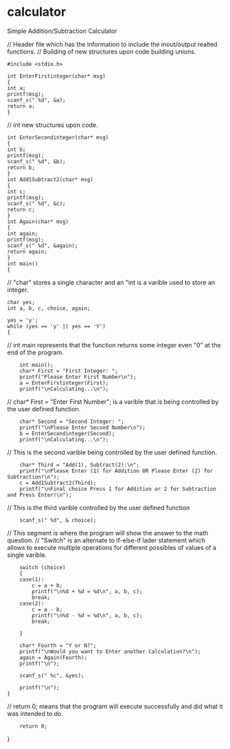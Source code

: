 # calculator
Simple Addition/Subtraction Calculator

// Header file which has the information to include the inout/output realted functions.
// Building of new structures upon code building unions.
        
    #include <stdio.h>

    int EnterFirstinteger(char* msg)
    {
    int a;
    printf(msg);
    scanf_s(" %d", &a);
    return a;
    }

// int new structures upon code. 

    int EnterSecondinteger(char* msg)
    {
    int b;
    printf(msg);
    scanf_s(" %d", &b);
    return b;
    }
    int Add1Subtract2(char* msg)
    {
    int c;
    printf(msg);
    scanf_s(" %d", &c);
    return c;
    }
    int Again(char* msg)
    {
    int again;
    printf(msg);
    scanf_s(" %d", &again);
    return again;
    }
    int main()
    {
// "char" stores a single character and an "int is a varible used to store an integer.
   
    char yes;
    int a, b, c, choice, again;

    yes = 'y';
    while (yes == 'y' || yes == 'Y')
    {
// int main represents that the function returns some integer even "0" at the end of the program.

        int main();
        char* First = "First Integer: ";
        printf("Please Enter First Number\n");
        a = EnterFirstinteger(First);
        printf("\nCalculating...\n");
        
// char* First = "Enter First Number"; is a varible that is being controlled by the user defined function.

        char* Second = "Second Integer: ";
        printf("\nPlease Enter Second Number\n");
        b = EnterSecondinteger(Second);
        printf("\nCalculating...\n");
        
// This is the second varible being controlled by the user defined function.

        char* Third = "Add(1), Subtract(2):\n";
        printf("\nPlease Enter (1) for Addition OR Please Enter (2) for Subtraction!\n");
        c = Add1Subtract2(Third);
        printf("\nFinal choice Press 1 for Addition or 2 for Subtraction and Press Enter!\n");
        
// This is the third varible controlled by the user defined function

        scanf_s(" %d", & choice);
        
// This segment is where the program will show the answer to the math question.
// "Switch" is an alternate to if-else-if lader statement which allows to execute multiple operations for different possibles of values of a single varible. 

        switch (choice)
        {
        case(1):
            c = a + b;
            printf("\n%d + %d = %d\n", a, b, c);
            break;
        case(2):
            c = a - b;
            printf("\n%d - %d = %d\n", a, b, c);
            break;

        }

        char* Fourth = "Y or N?";
        printf("\nWould you want to Enter another Calculation?\n");
        again = Again(Fourth);
        printf("\n");

        scanf_s(" %c", &yes);
        
        printf("\n");
    }
// return 0; means that the program will execute successfully and did what it was intended to do. 

        return 0;
}
